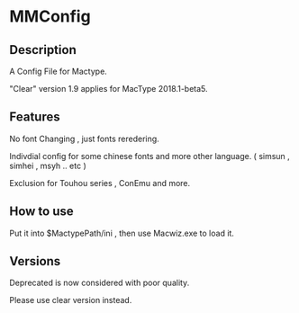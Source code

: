 # MMConfig

## Description

A Config File for Mactype.

"Clear" version 1.9 applies for MacType 2018.1-beta5. 


## Features

No font Changing , just fonts reredering.

Indivdial config for some chinese fonts and more other language. ( simsun , simhei , msyh .. etc )

Exclusion for Touhou series , ConEmu and more.

## How to use

Put it into $MactypePath/ini , then use Macwiz.exe to load it.

## Versions

Deprecated is now considered with poor quality.

Please use clear version instead. 

